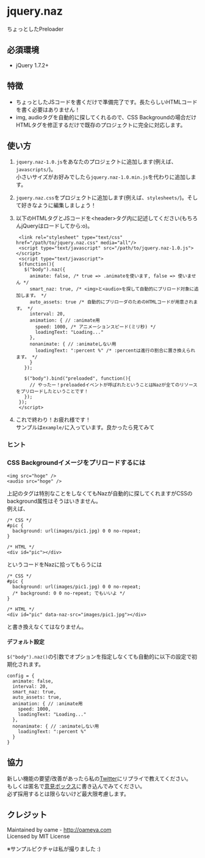 # jquery.naz

ちょっとしたPreloader

## 必須環境

* jQuery 1.7.2+

## 特徴

* ちょっとしたJSコードを書くだけで準備完了です。長たらしいHTMLコードを書く必要はありません！
* img, audioタグを自動的に探してくれるので、CSS Backgroundの場合だけHTMLタグを修正するだけで既存のプロジェクトに完全に対応します。


## 使い方

1. `jquery.naz-1.0.js`をあなたのプロジェクトに追加します(例えば、`javascripts/`)。  
小さいサイズがお好みでしたら`jquery.naz-1.0.min.js`を代わりに追加します。
2. `jquery.naz.css`をプロジェクトに追加します(例えば、`stylesheets/`)。そして好きなように編集しましょう！
3. 以下のHTMLタグとJSコードを&lt;header&gt;タグ内に記述してください(もちろんjQueryはロードしてから:o)。

 		<link rel="stylesheet" type="text/css" href="/path/to/jquery.naz.css" media="all"/>
  		<script type="text/javascript" src="/path/to/jquery.naz-1.0.js"></script>
  		<script type="text/javascript">
  		$(function(){
    	  $("body").naz({
      	    animate: false, /* true => .animateを使います, false => 使いません */
      		smart_naz: true, /* <img>と<audio>を探して自動的にプリロード対象に追加します。 */
      		auto_assets: true /* 自動的にプリローダのためのHTMLコードが用意されます。 */
      		interval: 20,
    		animation: { // :animate用
      		  speed: 1000, /* アニメーションスピード(ミリ秒) */
      		  loadingText: "Loading..."
   			},
    		nonanimate: { // :animateしない用
      		  loadingText: ":percent %" /* :percentは進行の割合に置き換えられます。 */
    		}
    	  });

    	  $("body").bind("preloaded", function(){
      	    // やったー！preloadedイベントが呼ばれたということはNazが全てのリソースをプリロードしたということです！
    	  });
   	  	});
  		</script>

 4. これで終わり！お疲れ様です！  
 サンプルは`example/`に入っています。良かったら見てみて
 
### ヒント

### CSS Backgroundイメージをプリロードするには

	<img src="hoge" />
	<audio src="hoge" />

上記のタグは特別なことをしなくてもNazが自動的に探してくれますがCSSのbackground属性はそうはいきません。  
例えば、

	/* CSS */
	#pic {
	  background: url(images/pic1.jpg) 0 0 no-repeat;
	}
	
	/* HTML */
	<div id="pic"></div>

というコードをNazに拾ってもらうには

	/* CSS */
	#pic {
	  background: url(images/pic1.jpg) 0 0 no-repeat;
	  /* background: 0 0 no-repeat; でもいいよ */
	}
	
	/* HTML */
	<div id="pic" data-naz-src="images/pic1.jpg"></div>

と書き換えなくてはなりません。

#### デフォルト設定
`$("body").naz()`の引数でオプションを指定しなくても自動的に以下の設定で初期化されます。

  	config = {
      animate: false,
      interval: 20,
      smart_naz: true,
      auto_assets: true,
      animation: { // :animate用
        speed: 1000,
        loadingText: "Loading..."
      },
      nonanimate: { // :animateしない用
        loadingText: ":percent %"
      }
    }

## 協力

新しい機能の要望/改善があったら私の[Twitter](http://twitter.com/o_ame)にリプライで教えてください。  
もしくは匿名で[意見ボックス](http://tracht.ameapp.com/w/5)に書き込んでみてください。  
必ず採用するとは限らないけど最大限考慮します。

## クレジット

Maintained by oame - http://oameya.com  
Licensed by MIT License

※サンプルピクチャは私が撮りました :)